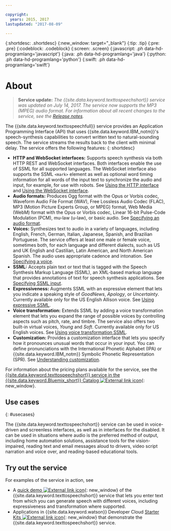 ```yaml
---

copyright:
  years: 2015, 2017
lastupdated: "2017-08-09"

---
```


{:shortdesc: .shortdesc}
{:new_window: target="_blank"}
{:tip: .tip}
{:pre: .pre}
{:codeblock: .codeblock}
{:screen: .screen}
{:javascript: .ph data-hd-programlang='javascript'}
{:java: .ph data-hd-programlang='java'}
{:python: .ph data-hd-programlang='python'}
{:swift: .ph data-hd-programlang='swift'}

# About

> **Service update:** *The {{site.data.keyword.texttospeechshort}} service was updated on July 14, 2017. The service now supports the MP3 (MPEG) audio format. For information about all recent changes to the service, see the [Release notes](/docs/services/text-to-speech/release-notes.html).*

The {{site.data.keyword.texttospeechfull}} service provides an Application Programming Interface (API) that uses {{site.data.keyword.IBM_notm}}'s speech-synthesis capabilities to convert written text to natural-sounding speech. The service streams the results back to the client with minimal delay. The service offers the following features:
{: shortdesc}

-   **HTTP and WebSocket interfaces:** Supports speech synthesis via both HTTP REST and WebSocket interfaces. Both interfaces enable the use of SSML for all supported languages. The WebSocket interface also supports the SSML `<mark>` element as well as optional word timing information for all words of the input text to synchronize the audio and input, for example, for use with robots. See [Using the HTTP interface](/docs/services/text-to-speech/http.html) and [Using the WebSocket interface](/docs/services/text-to-speech/websockets.html).
-   **Audio formats:** Produces Ogg format with the Opus or Vorbis codec, Waveform Audio File Format (WAV), Free Lossless Audio Codec (FLAC), MP3 (Motion Picture Experts Group, or MPEG) format, Web Media (WebM) format with the Opus or Vorbis codec, Linear 16-bit Pulse-Code Modulation (PCM), mu-law (u-law), or basic audio. See [Specifying an audio format](/docs/services/text-to-speech/http.html#format).
-   **Voices:** Synthesizes text to audio in a variety of languages, including English, French, German, Italian, Japanese, Spanish, and Brazilian Portuguese. The service offers at least one male or female voice, sometimes both, for each language and different dialects, such as US and UK English and Castilian, Latin American, and North American Spanish. The audio uses appropriate cadence and intonation. See [Specifying a voice](/docs/services/text-to-speech/http.html#voices).
-   **SSML:** Accepts plain text or text that is tagged with the Speech Synthesis Markup Language (SSML), an XML-based markup language that provides annotations of text for speech synthesis applications. See [Specifying SSML input](/docs/services/text-to-speech/http.html#ssml).
-   **Expressiveness:** Augments SSML with an expressive element that lets you indicate a speaking style of *GoodNews*, *Apology*, or *Uncertainty*. Currently available only for the US English Allison voice. See [Using expressive SSML](/docs/services/text-to-speech/http.html#expressive).
-   **Voice transformation:** Extends SSML by adding a voice transformation element that lets you expand the range of possible voices by controlling aspects such as pitch, rate, and timbre. The service also offers two built-in virtual voices, *Young* and *Soft*. Currently available only for US English voices. See [Using voice transformation SSML](/docs/services/text-to-speech/http.html#transformation).
-   **Customization:** Provides a customization interface that lets you specify how it pronounces unusual words that occur in your input. You can define pronunciations with the International Phonetic Alphabet (IPA) or {{site.data.keyword.IBM_notm}} Symbolic Phonetic Representation (SPR). See [Understanding customization](/docs/services/text-to-speech/custom-intro.html).

For information about the pricing plans available for the service, see the [{{site.data.keyword.texttospeechshort}} service in the {{site.data.keyword.Bluemix_short}} Catalog ![External link icon](../../icons/launch-glyph.svg "External link icon")](https://console.ng.bluemix.net/catalog/services/text-to-speech){: new_window}.

## Use cases
{: #usecases}

The {{site.data.keyword.texttospeechshort}} service can be used in voice-driven and screenless interfaces, as well as in interfaces for the disabled. It can be used in situations where audio is the preferred method of output, including home automation solutions, assistance tools for the vision-impaired, reading text and email messages aloud to drivers, video script narration and voice over, and reading-based educational tools.

## Try out the service

For examples of the service in action, see

-   A [quick demo ![External link icon](../../icons/launch-glyph.svg "External link icon")](https://text-to-speech-demo.mybluemix.net/){: new_window} of the {{site.data.keyword.texttospeechshort}} service that lets you enter text from which you can generate speech with different voices, including expressiveness and transformation where supported.
-   Applications in {{site.data.keyword.watson}} Developer Cloud [Starter Kits ![External link icon](../../icons/launch-glyph.svg "External link icon")](http://www.ibm.com/watson/developercloud/starter-kits.html){: new_window} that demonstrate the {{site.data.keyword.texttospeechshort}} service.
